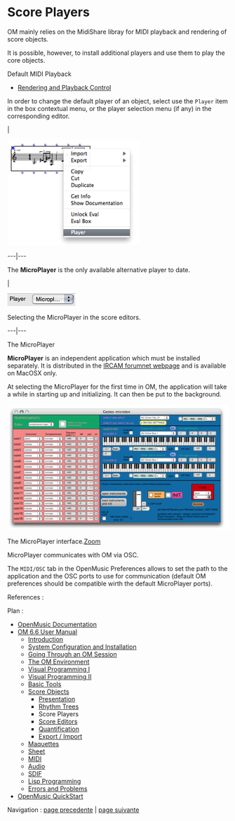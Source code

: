 # Score Players

OM mainly relies on the MidiShare libray for MIDI playback and rendering of
score objects.

It is possible, however, to install additional players and use them to play
the core objects.

Default MIDI Playback

  * [Rendering and Playback Control](MIDI-Playback)

In order to change the default player of an object, select use the `Player`
item in the box contextual menu, or the player selection menu (if any) in the
corresponding editor.

|

[![](../res/change-player_1.png)](../res/change-player.png "Cliquez pour
agrandir")  
  
---|---  
  
The **MicroPlayer** is the only available alternative player to date.

|

![Selecting the MicroPlayer in the score editors.](../res/microplayerz.png)

Selecting the MicroPlayer in the score editors.  
  
---|---  
  
The MicroPlayer

 **MicroPlayer** is an independent application which must be installed
separately. It is distributed in the [IRCAM forumnet
webpage](http://forumnet.ircam.fr/363 "http://forumnet.ircam.fr/363
\(nouvelle fenêtre\)") and is available on MacOSX only.

At selecting the MicroPlayer for the first time in OM, the application will
take a while in starting up and initializing. It can then be put to the
background.

![The MicroPlayer interface.](../res/microplayer11_scr.png)

The MicroPlayer interface.[Zoom](../res/microplayer11_scr_1.png "Zoom
\(nouvelle fenêtre\)")

MicroPlayer communicates with OM via OSC.

The `MIDI/OSC` tab in the OpenMusic Preferences allows to set the path to the
application and the OSC ports to use for communication (default OM preferences
should be compatible wirth the default MicroPlayer ports).

References :

Plan :

  * [OpenMusic Documentation](OM-Documentation)
  * [OM 6.6 User Manual](OM-User-Manual)
    * [Introduction](00-Sommaire)
    * [System Configuration and Installation](Installation)
    * [Going Through an OM Session](Goingthrough)
    * [The OM Environment](Environment)
    * [Visual Programming I](BasicVisualProgramming)
    * [Visual Programming II](AdvancedVisualProgramming)
    * [Basic Tools](BasicObjects)
    * [Score Objects](ScoreObjects)
      * [Presentation](Score-Objects-Intro)
      * [Rhythm Trees](RT)
      * Score Players
      * [Score Editors](ScoreEditors)
      * [Quantification](Quantification)
      * [Export / Import](ImportExport)
    * [Maquettes](Maquettes)
    * [Sheet](Sheet)
    * [MIDI](MIDI)
    * [Audio](Audio)
    * [SDIF](SDIF)
    * [Lisp Programming](Lisp)
    * [Errors and Problems](errors)
  * [OpenMusic QuickStart](QuickStart-Chapters)

Navigation : [page precedente](RT2 "page précédente\(Notation : in
Practice\)") | [page suivante](ScoreEditors "page suivante\(Score
Editors\)")

